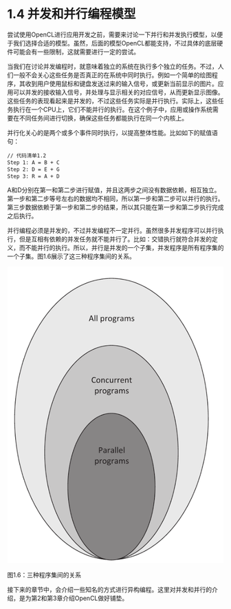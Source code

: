 # 1.4 并发和并行编程模型

尝试使用OpenCL进行应用开发之前，需要来讨论一下并行和并发执行模型，以便于我们选择合适的模型。虽然，后面的模型OpenCL都能支持，不过具体的底层硬件可能会有一些限制，这就需要进行一定的尝试。

当我们在讨论并发编程时，就意味着独立的系统在执行多个独立的任务。不过，人们一般不会关心这些任务是否真正的在系统中同时执行。例如一个简单的绘图程序，其收到用户使用鼠标和键盘发送过来的输入信号，或更新当前显示的图片。应用可以并发的接收输入信号，并处理与显示相关的对应信号，从而更新显示图像。这些任务的表现看起来是并发的，不过这些任务实际是并行执行。实际上，这些任务执行在一个CPU上，它们不能并行的执行。在这个例子中，应用或操作系统需要在不同任务间进行切换，确保这些任务都能执行在同一个内核上。

并行化关心的是两个或多个事件同时执行，以提高整体性能。比如如下的赋值语句：

```
// 代码清单1.2
Step 1: A = B + C
Step 2: D = E + G
Step 3: R = A + D
```

A和D分别在第一和第二步进行赋值，并且这两步之间没有数据依赖，相互独立。第一步和第二步等号左右的数据均不相同，所以第一步和第二步可以并行的执行。第三步数据依赖于第一步和第二步的结果，所以其只能在第一步和第二步执行完成之后执行。

并行编程必须是并发的，不过并发编程不一定并行。虽然很多并发程序可以并行执行，但是互相有依赖的并发任务就不能并行了。比如：交错执行就符合并发的定义，而不能并行的执行。所以，并行是并发的一个子集，并发程序是所有程序集的一个子集。图1.6展示了这三种程序集间的关系。

![图1.6](../../images/chapter1/1-6.png)

图1.6：三种程序集间的关系

接下来的章节中，会介绍一些知名的方式进行异构编程。这里对并发和并行的介绍，是为第2和第3章介绍OpenCL做好铺垫。

